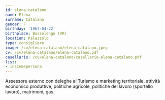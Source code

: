```yaml
---
id: elena-catalano
name: Elena
surname: Catalano
gender: F
birthday: '1967-04-22'
birthplace: Bussolengo (VR)
location: Palazzolo
type: consigliere
image: /cv/elena-catalano/elena-catalano.jpeg
cv: /cv/elena-catalano/elena-catalano.pdf
casellario: /cv/elena-catalano/casellario-elena-catalano.pdf
list:
- insiemepersona
---
```


Assessore esterno con deleghe al Turismo e marketing territoriale, attività economico produttive, politiche agricole, politiche del lavoro (sportello lavoro), matrimoni, gas.